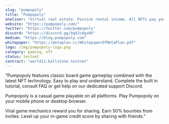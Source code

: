 ```yaml
---
slug: "pumpopoly"
title: "Pumpopoly"
oneliner: "Virtual real estate. Passive rental income. All NFTs pay you rent. 50% commission on invites. Level up to improve your land with buildings."
website: "https://pumpopoly.com/"
twitter: "https://twitter.com/pumpopoly"
discord: "https://discord.gg/bqXJcAgxHX"
medium: "https://blog.pumpopoly.com"
whitepaper: "https://metaplan.cc/WhitepaperOfMetaPlan.pdf"
logo: /img/pumpopoly-logo.png
category: gaming, nft
status: testnet
contract: "world11.ballstone.testnet"
---
```


"Pumpopoly features classic board game gameplay combined with the latest NFT technology. Easy to play and understand. Complete the built in tutorial, consult FAQ or get help on our dedicated support Discord.

Pumpopoly is a casual game playable on all platforms. Play Pumpopoly on your mobile phone or desktop browser.

Viral game mechanics reward you for sharing. Earn 50% bounties from invites. Level up your in-game credit score by sharing with friends."
